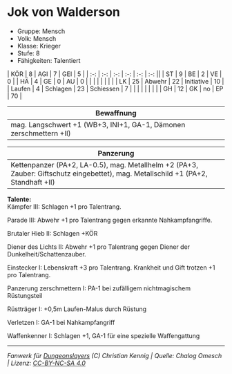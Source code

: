 # Jok von Walderson  
- Gruppe: Mensch  
- Volk: Mensch  
- Klasse: Krieger  
- Stufe: 8  
- Fähigkeiten: Talentiert  


| KÖR    | 8  | AGI      | 7  | GEI        | 5  |
| :-: | :-: | :-: | :-: | :-: | :-: ||
| ST     | 9  | BE       | 2  | VE         | 0  |
| HÄ     | 4  | GE       | 0  | AU         | 0  |
|        |    |          |    |            |    |
| LK     | 25 | Abwehr   | 22 | Initiative | 10 |
| Laufen | 4  | Schlagen | 23 | Schiessen  | 7  |
|        |    |          |    |            |    |
| GH     | 12 | GK       | no | EP         | 70 |


| Bewaffnung |
| --- |
| mag. Langschwert +1 (WB+3, INI+1, GA-1, Dämonen zerschmettern +II) |


| Panzerung |
| --- |
| Kettenpanzer (PA+2, LA-0.5), mag. Metallhelm +2 (PA+3, Zauber: Giftschutz eingebettet), mag. Metallschild +1 (PA+2, Standhaft +II) |


**Talente:**  
Kämpfer III: Schlagen +1 pro Talentrang.

Parade III: Abwehr +1 pro Talentrang gegen erkannte Nahkampfangriffe.

Brutaler Hieb II: Schlagen +KÖR

Diener des Lichts II: Abwehr +1 pro Talentrang gegen Diener der Dunkelheit/Schattenzauber.

Einstecker I: Lebenskraft +3 pro Talentrang. Krankheit und Gift trotzen +1 pro Talentrang.

Panzerung zerschmettern I: PA-1 bei zufälligem nichtmagischem Rüstungsteil

Rüstträger I: +0,5m Laufen-Malus durch Rüstung

Verletzen I: GA-1 bei Nahkampfangriff

Waffenkenner I: Schlagen +1, GA-1 für eine spezielle Waffengattung





___
*Fanwerk für [Dungeonslayers](https://www.dungeonslayers.net/) (C) Christian Kennig | Quelle: Chalog Omesch | Lizenz: [CC-BY-NC-SA 4.0](https://creativecommons.org/licenses/by-nc-sa/4.0/deed.de)*